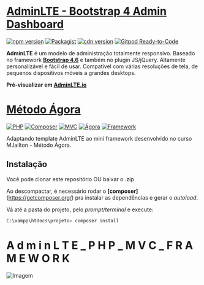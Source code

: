 # [AdminLTE - Bootstrap 4 Admin Dashboard](https://adminlte.io)

[![npm version](https://img.shields.io/npm/v/admin-lte/latest.svg)](https://www.npmjs.com/package/admin-lte)
[![Packagist](https://img.shields.io/packagist/v/almasaeed2010/adminlte.svg)](https://packagist.org/packages/almasaeed2010/adminlte)
[![cdn version](https://data.jsdelivr.com/v1/package/npm/admin-lte/badge)](https://www.jsdelivr.com/package/npm/admin-lte)
[![Gitpod Ready-to-Code](https://img.shields.io/badge/Gitpod-Ready--to--Code-blue?logo=gitpod)](https://gitpod.io/from-referrer/)

**AdminLTE** é um modelo de administração totalmente responsivo. Baseado no framework **[Bootstrap 4.6](https://getbootstrap.com/)** e também no plugin JS/jQuery.
Altamente personalizável e fácil de usar. Compatível com várias resoluções de tela, de pequenos dispositivos móveis a grandes desktops.

**Pré-visualizar em [AdminLTE.io](https://adminlte.io/themes/v3)**


# [Método Ágora](https://mjailton.com.br)

[![PHP](https://img.shields.io/badge/php-%5E7.1.3-blue?logo=php)](https://www.php.net/)
[![Composer](https://img.shields.io/badge/Composer-2.1.5-yellowgreen?logo=composer)](https://getcomposer.org/)
[![MVC](https://img.shields.io/badge/Padrão-MVC-blue?logo=mvc)](https://mjailton.com.br/)
[![Ágora](https://img.shields.io/badge/MJailton-M%C3%A9todo%20%C3%81gora-blue)](https://mjailton.com.br/)
[![Framework](https://img.shields.io/badge/MJailton-Mini%20Framework-blue)](https://mjailton.com.br/)

Adaptando template AdminLTE ao mini framework desenvolvido no curso MJailton - Método Ágora.

## Instalação
Você pode clonar este repositório OU baixar o .zip

Ao descompactar, é necessário rodar o **[composer]**(https://getcomposer.org/) pra instalar as dependências e gerar o *autoload*.

Vá até a pasta do projeto, pelo *prompt/terminal* e execute:
```bash
C:\xampp\htdocs\projeto> composer install
```




#  A d m i n L T E _ P H P _ M V C _ F R A M E W O R K
 
![Imagem](https://repository-images.githubusercontent.com/389662401/94241d10-f37b-4411-90f6-dbafdc66eab2)
